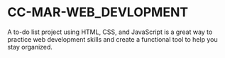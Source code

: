 # CC-MAR-WEB_DEVLOPMENT
A to-do list project using HTML, CSS, and JavaScript is a great way to practice web development skills and create a functional tool to help you stay organized. 
